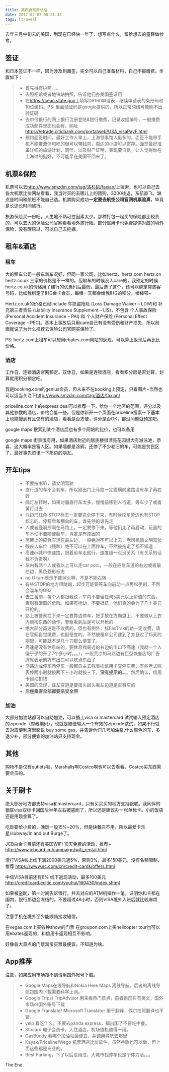 ```yaml
---
title: 美西自驾游总结
date: 2017-02-07 08:31:33
tags: [travel]
---
```


去年三月中旬去的美国，到现在已经快一年了，想写点什么，留给想去的童鞋做参考。

## 签证

和日本签证不一样，因为涉及到面签，完全可以自己准备材料，自己申报缴费。步骤如下：

>* 首先得有护照。。。
>* 去照相馆或者地铁站拍照，告诉他们办美国签证用
>* 在<https://ceac.state.gov>上填写DS160申请表，继续申请表的条形码和10位编码。PS: 里面验证码是google提供的，所以正常网络可能刷不出验证码
>* 去中信银行的网上银行注册登陆&银行缴费，记录收据编号，一般缴费成功邮件里面也会有。网址<https://etrade.citicbank.com/portalweb/USA_visaPayF.html>
>* 预约面签时间，最好工作人早上，上海领事馆人挺多的。面签不能带手机不能带液体和吃的但可以带钱包，周边的小店可以寄存。面签最好准备详细的旅游计划，同伴，以及财产证明，表现要自信，让人觉得你在上海过的挺好，不可能呆在美国不回来了。

## 机票&保险
机票可以去<http://www.smzdm.com/tag/洛杉矶/faxian/>上搜索，也可以自己去各大机票比价网站看看，我当时买的去哪儿上的团购，3200往返，东航直飞。缺点是时间和航班不能自己选。机票购买成功**一定要去航空公司官网机票验真**，毕竟是长途长时间旅行。

旅游保险买一份吧，人生地不熟可控因素太少。那种打包一起买的保险都比较贵的，可以去大的保险公司官网看看境外旅行险。部分信用卡也免费提供对应的境外保险，没有理赔过，可以自己去挖掘。

## 租车&酒店

### 租车

大的租车公司一般车新车况好，但同一家公司，比如hertz，hertz.com hertz.cn hertz.co.uk 三家的价格是不一样的。但取车的时候没人care的，我预定的时候hertz.co.uk的价格用了建行的优惠码后最低，最后选了这个，还可以绑定常旅客号码，比如我绑定了IHG金卡会员，每租一天都会给我IHG的积分，棒棒嗒~

Hertz.co.uk的价格已经include 车损盗抢险 (Loss Damage Waiver – LDW)和 补充第三者责任 (Liability Insurance Supplement – LIS)，不包含 个人事故保险 (Personal Accident Insurance – PAI) 和 个人财产保险 (Personal Effect Coverage – PEC)。基本上事故后只用care自己有没有受伤和财产损失，所以前面就说了为什么推荐去保险公司官网买保险了。

PS: hertz.com上租车可以想用ebates.com网站的返现，可以算上返现后再比比价格。

### 酒店

工作日，连锁酒店官网预定。双休日，如果是连锁酒店，看看积分房是否划算，划算就用积分预定吧。

我是booking.com的genius会员，但从来不在booking上预定，只看图片~当然也可以适当关注下<http://www.smzdm.com/tag/酒店/faxian/>

priceline.com上的express deal可以推荐一下，给你一个地区的范围，评分以及其他参数的酒店，价格会低一些。但是你新开一个页面在priceline搜索一下基本上也能搜到有且仅有的酒店，看看是否方便，评分是否OK，都没问题就预定吧。

google maps 搜索到某个酒店后也有多个网站的比价，也可以备用

google maps 街景很有用，如果酒店附近的居民楼很漂亮花园很大有游泳池，恭喜，这大概率是富人区。如果墙都是涂鸦，还停了不少老旧的车，可能是贫民区了。最好事先资讯一下那边的朋友。

## 开车tips


>* 不要按喇叭，请文明驾驶
>* 直行道的车不会刹车，所以刚出门上马路一定要横向道路没有车了再右转
>* 绿灯左转时，如果对面直行车太多，慢慢前移到人行道，等车少了或者黄灯过去
>* 八边形红色 STOP标志一定要完全停下来，有时候校车旁边也有STOP标志的。停稳后和横向的车，谁先停的谁先走
>* 人或者鹿啊熊啊在马路上，一定要停下来，等他们走了再启动，前面的车不动不要随便超车，肯定是有原因的
>* 高架上的应急车道在最左边，一般绝对不可以上去，老司机请文明驾驶
>* 残疾人车位（残趴）绝不可以在上面停车，不然被拖走了都不知道
>* 高速or城市快速路，跟着前车走就行，速度超一点没关系（有关系的话我不负责啊）
>* 车内有两个人或者以上可以走car pool，一般在应急车道的右边或者最左边，黑色菱形标志
>* no U turn表示不能掉头啊，不是不能右转
>* 有些STOP的地方很陡峭，起步可能要等车向前动一点再松手刹，不然会溜车的ORZ
>* 去三番前，每个人都跟我说，车内不要留任何5美元以上价值的东西，否则有砸窗的危险。如果有抢劫，不要抵抗，他们真的会为了几十美元开枪的。
>* 路上被警察拦下来一定要靠边停车，把手放在方向盘上，不要做从上衣内侧掏东西的动作，警察看到后是可以开枪的
>* 绝大部分高速是不收费的，但也有例外，标FasTrak的路一定收费，请在官网自觉缴费，也挺便宜的。不然被租车公司逮到了并且过了15天的期限，可能就不是几十刀那么便宜了。
>* 高速是没有休息站的，要休息找最近的右边的出口下高速（我就一个人傻乎乎的开了7个多小时。。。），一般荒凉的马路边有巨型快餐店的广告牌就表示前方有出口可以吃点东西了
>* 马路边或停车场停车一般都自主去咪表插信用卡交停车费，有些老式咪表停两小时就按两下三小时就按三下，**没有提示的**。。。然后确认，信用卡自动扣钱
>* 美国的交规，往左变道是要扭头回头看左边道是否有车的
>* **后座乘客全部都要系安全带**

### 加油
大部分加油站都可以自助加油，可以插上visa or mastercard 试试输入预定酒店的zipcode（邮政编码），也就是随便输入一个有效的zipcode试试，如果不行就去对应便利店里面说 buy some gas，并告诉他们几号加油泵,什么颜色的车，多退少补，部分便宜的加油站只支持现金。

## 其他

购物不是仅有outlets啦，Marshalls啊Costco啊也可以去看看，Costco买东西需要会员的。

## 关于刷卡

绝大部分地方都支持visa和mastercard，只有买买买的地方支持银联。我同伴的银联visa双标卡回国后半年左右被盗刷了，所以还是建议办一张单标卡。小的饭店还是用现金算了。

吃饭要给小费的，晚饭一般15%~20%，但是快餐店不用，所以最爱卡乐星/subway/In and out Burge了。

JCB白金卡目前还有美国WIFI 10天免费的活动，推荐~
<http://www.jcbcard.cn/campaign/wifi_rental.html>

渣打VISA线上线下满2000美元返5%，否则3%，最多150美元，没有名额限制，推荐
<https://www.sc.com/cn/credit-cards/offers.html>

中信VISA目前还有6% 线下返现活动，最多100美元
<http://creditcard.ecitic.com/youhui/160430/index.shtml>

如果被盗刷，第一时间告诉银行，并去对应的ATM机操作一笔，证明你和卡都在国内，银行那边会冻结的，不要超过48小时，否则VISA境外入账后就比较麻烦了。

注意手机在境外至少能顺畅接收短信。

在vegas.com上买各种show的门票 在groupon.com上买helicopter tour也可以用ebates返现的，和信用卡返现相互不影响。


好像各大景点的门票淘宝买票最便宜，不知道为啥。

## App推荐

注意，如果应用市场搜不到请用国外帐号下载。
>* Google Maps在线导航和Nokia Here Maps 离线导航。后者的离线导航包国内下载需要科学上网。
>* Google Trips/ TripAdvisor 用来看热门景点，前者目前只有英文，国外市场or国外账号下载
>* Google Translate/ Microsoft Translator 用于翻译，偶尔拍照翻译也不错。
>* yelp 看吃什么。不要去panda express，都出国了不要吃中餐。
>* Stocard 电子会员卡，入住酒店，机场值机值得一用。
>* GasBuddy 看哪个加油站最便宜，并调用导航去那里
>* Kayak/Priceline/Wego 机票酒店比价软件，虽然谷歌也可以做，但上面这些都是专业的。
>* Best Parking，下了以后没用过，大城市找停车也是个体力活。。。

The End.
